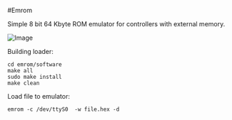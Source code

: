 #Emrom

Simple 8 bit 64 Kbyte ROM emulator for controllers with external memory.

![Image](https://github.com/rksdna/emrom/hardware/board.png)

Building loader:
```
cd emrom/software
make all
sudo make install
make clean
```

Load file to emulator:
```
emrom -c /dev/ttyS0  -w file.hex -d
```


